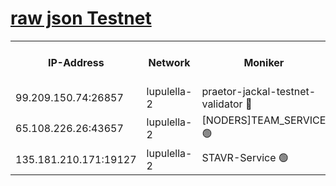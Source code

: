[raw json Testnet](https://rpc-check.jaclalt.stavr.tech/jaclalt/rpc-jaclalt-result.json)
=

<table><tr><th>IP-Address</th><th>Network</th><th>Moniker</th><th>Latest Block Height</th><th>Earliest Block Height</th><th>Catching Up</th><th>Tx Index</th><th>Voting Power</th><th>Scan Time</th></tr><tr><td>99.209.150.74:26857</td><td>lupulella-2</td><td>praetor-jackal-testnet-validator 🔴</td><td>6383559</td><td>6247155</td><td>False</td><td>on</td><td>91</td><td>2024-01-27T02:32:11.332257555UTC</td></tr><tr><td>65.108.226.26:43657</td><td>lupulella-2</td><td>[NODERS]TEAM_SERVICE 🟢</td><td>6383560</td><td>6282001</td><td>False</td><td>on</td><td>0</td><td>2024-01-27T02:32:19.950397720UTC</td></tr><tr><td>135.181.210.171:19127</td><td>lupulella-2</td><td>STAVR-Service 🟢</td><td>6383558</td><td>6381001</td><td>False</td><td>on</td><td>0</td><td>2024-01-27T02:32:09.644574938UTC</td></tr></table>
